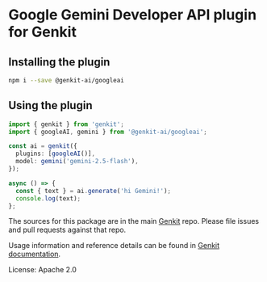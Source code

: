 # Google Gemini Developer API plugin for Genkit

## Installing the plugin

```bash
npm i --save @genkit-ai/googleai
```

## Using the plugin

```ts
import { genkit } from 'genkit';
import { googleAI, gemini } from '@genkit-ai/googleai';

const ai = genkit({
  plugins: [googleAI()],
  model: gemini('gemini-2.5-flash'),
});

async () => {
  const { text } = ai.generate('hi Gemini!');
  console.log(text);
};
```

The sources for this package are in the main [Genkit](https://github.com/firebase/genkit) repo. Please file issues and pull requests against that repo.

Usage information and reference details can be found in [Genkit documentation](https://genkit.dev/docs/plugins/google-genai/).

License: Apache 2.0
